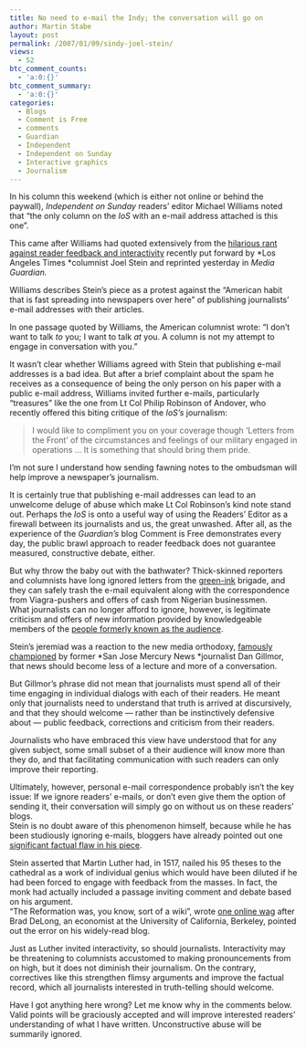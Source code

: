 ```yaml
---
title: No need to e-mail the Indy; the conversation will go on
author: Martin Stabe
layout: post
permalink: /2007/01/09/sindy-joel-stein/
views:
  - 52
btc_comment_counts:
  - 'a:0:{}'
btc_comment_summary:
  - 'a:0:{}'
categories:
  - Blogs
  - Comment is Free
  - comments
  - Guardian
  - Independent
  - Independent on Sunday
  - Interactive graphics
  - Journalism
---
```

In his column this weekend (which is either not online or behind the paywall), *Independent on Sunday* readers’ editor Michael Williams noted that “the only column on the *IoS* with an e-mail address attached is this one”.

This came after Williams had quoted extensively from the [hilarious rant against reader feedback and interactivity][1] recently put forward by *Los Angeles Times *columnist Joel Stein and reprinted yesterday in *Media Guardian.*

Williams describes Stein&#8217;s piece as a protest against the “American habit that is fast spreading into newspapers over here” of publishing journalists’ e-mail addresses with their articles.

In one passage quoted by Williams, the American columnist wrote: “I don’t want to talk *to* you; I want to talk *at* you. A column is not my attempt to engage in conversation with you.”

It wasn’t clear whether Williams agreed with Stein that publishing e-mail addresses is a bad idea. But after a brief complaint about the spam he receives as a consequence of being the only person on his paper with a public e-mail address, Williams invited further e-mails, particularly &#8220;treasures&#8221; like the one from Lt Col Philip Robinson of Andover, who recently offered this biting critique of the *IoS’s* journalism:

> I would like to compliment you on your coverage though ‘Letters from the Front’ of the circumstances and feelings of our military engaged in operations … It is something that should bring them pride.

I&#8217;m not sure I understand how sending fawning notes to the ombudsman will help improve a newspaper&#8217;s journalism.

It is certainly true that publishing e-mail addresses can lead to an unwelcome deluge of abuse which make Lt Col Robinson&#8217;s kind note stand out. Perhaps the *IoS* is onto a useful way of using the Readers’ Editor as a firewall between its journalists and us, the great unwashed. After all, as the experience of the *Guardian’s* blog Comment is Free demonstrates every day, the public brawl approach to reader feedback does not guarantee measured, constructive debate, either.

But why throw the baby out with the bathwater? Thick-skinned reporters and columnists have long ignored letters from the [green-ink][2] brigade, and they can safely trash the e-mail equivalent along with the correspondence from Viagra-pushers and offers of cash from Nigerian businessmen.  
What journalists can no longer afford to ignore, however, is legitimate criticism and offers of new information provided by knowledgeable members of the [people formerly known as the audience][3].

Stein’s jeremiad was a reaction to the new media orthodoxy, [famously championed][4] by former *San Jose Mercury News *journalist Dan Gillmor, that news should become less of a lecture and more of a conversation.

But Gillmor’s phrase did not mean that journalists must spend all of their time engaging in individual dialogs with each of their readers. He meant only that journalists need to understand that truth is arrived at discursively, and that they should welcome — rather than be instinctively defensive about — public feedback, corrections and criticism from their readers.

Journalists who have embraced this view have understood that for any given subject, some small subset of a their audience will know more than they do, and that facilitating communication with such readers can only improve their reporting.

Ultimately, however, personal e-mail correspondence probably isn’t the key issue: If we ignore readers&#8217; e-mails, or don&#8217;t even give them the option of sending it, their conversation will simply go on without us on these readers&#8217; blogs.  
Stein is no doubt aware of this phenomenon himself, because while he has been studiously ignoring e-mails, bloggers have already pointed out one [significant factual flaw in his piece][5].

Stein asserted that Martin Luther had, in 1517, nailed his 95 theses to the cathedral as a work of individual genius which would have been diluted if he had been forced to engage with feedback from the masses. In fact, the monk had actually included a passage inviting comment and debate based on his argument.  
“The Reformation was, you know, sort of a wiki”, wrote [one online wag][6] after Brad DeLong, an economist at the University of California, Berkeley, pointed out the error on his widely-read blog.

Just as Luther invited interactivity, so should journalists. Interactivity may be threatening to columnists accustomed to making pronouncements from on high, but it does not diminish their journalism. On the contrary, correctives like this strengthen flimsy arguments and improve the factual record, which all journalists interested in truth-telling should welcome.

Have I got anything here wrong? Let me know why in the comments below. Valid points will be graciously accepted and will improve interested readers&#8217; understanding of what I have written. Unconstructive abuse will be summarily ignored.

 [1]: http://www.latimes.com/news/opinion/la-oe-stein2jan02,0,3287162.column?coll=la-opinion-columnists
 [2]: http://en.wikipedia.org/wiki/Green_ink
 [3]: http://journalism.nyu.edu/pubzone/weblogs/pressthink/2006/06/27/ppl_frmr.html
 [4]: http://www.authorama.com/we-the-media-1.html
 [5]: http://delong.typepad.com/sdj/2007/01/why_oh_why_cant.html
 [6]: http://snarkmarket.com/blog/snarkives/societyculture/the_reformation_was_you_know_sort_of_a_wiki/index.html
